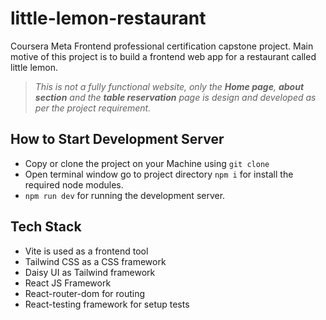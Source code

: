 # little-lemon-restaurant
Coursera Meta Frontend professional certification capstone project. Main motive of this project is to build a frontend web app for a restaurant called little lemon.

> _This is not a fully functional website, only the **Home page**, **about section** and the **table reservation** page is design and developed as per the project requirement._
## How to Start Development Server
* Copy or clone the project on your Machine using  `git clone`
* Open terminal window go to project directory `npm i` for install the required node modules.
* `npm run dev` for running the development server.
## Tech Stack
* Vite is used as a frontend tool
* Tailwind CSS as a CSS framework
* Daisy UI as Tailwind framework
* React JS Framework
* React-router-dom for routing
* React-testing framework for setup tests